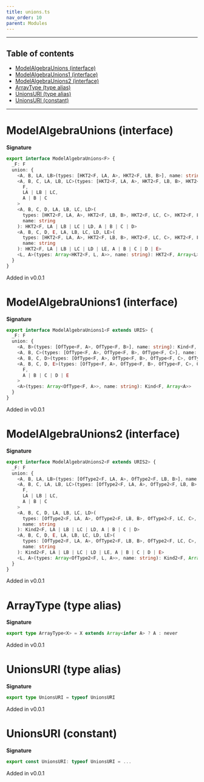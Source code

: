 ```yaml
---
title: unions.ts
nav_order: 10
parent: Modules
---
```


---

<h2 class="text-delta">Table of contents</h2>

- [ModelAlgebraUnions (interface)](#modelalgebraunions-interface)
- [ModelAlgebraUnions1 (interface)](#modelalgebraunions1-interface)
- [ModelAlgebraUnions2 (interface)](#modelalgebraunions2-interface)
- [ArrayType (type alias)](#arraytype-type-alias)
- [UnionsURI (type alias)](#unionsuri-type-alias)
- [UnionsURI (constant)](#unionsuri-constant)

---

# ModelAlgebraUnions (interface)

**Signature**

```ts
export interface ModelAlgebraUnions<F> {
  _F: F
  union: {
    <A, B, LA, LB>(types: [HKT2<F, LA, A>, HKT2<F, LB, B>], name: string): HKT2<F, LA | LB, A | B>
    <A, B, C, LA, LB, LC>(types: [HKT2<F, LA, A>, HKT2<F, LB, B>, HKT2<F, LC, C>], name: string): HKT2<
      F,
      LA | LB | LC,
      A | B | C
    >
    <A, B, C, D, LA, LB, LC, LD>(
      types: [HKT2<F, LA, A>, HKT2<F, LB, B>, HKT2<F, LC, C>, HKT2<F, LD, D>],
      name: string
    ): HKT2<F, LA | LB | LC | LD, A | B | C | D>
    <A, B, C, D, E, LA, LB, LC, LD, LE>(
      types: [HKT2<F, LA, A>, HKT2<F, LB, B>, HKT2<F, LC, C>, HKT2<F, LD, D>, HKT2<F, LE, E>],
      name: string
    ): HKT2<F, LA | LB | LC | LD | LE, A | B | C | D | E>
    <L, A>(types: Array<HKT2<F, L, A>>, name: string): HKT2<F, Array<L>, Array<A>>
  }
}
```

Added in v0.0.1

# ModelAlgebraUnions1 (interface)

**Signature**

```ts
export interface ModelAlgebraUnions1<F extends URIS> {
  _F: F
  union: {
    <A, B>(types: [OfType<F, A>, OfType<F, B>], name: string): Kind<F, A | B>
    <A, B, C>(types: [OfType<F, A>, OfType<F, B>, OfType<F, C>], name: string): Kind<F, A | B | C>
    <A, B, C, D>(types: [OfType<F, A>, OfType<F, B>, OfType<F, C>, OfType<F, D>], name: string): Kind<F, A | B | C | D>
    <A, B, C, D, E>(types: [OfType<F, A>, OfType<F, B>, OfType<F, C>, OfType<F, D>, OfType<F, E>], name: string): Kind<
      F,
      A | B | C | D | E
    >
    <A>(types: Array<OfType<F, A>>, name: string): Kind<F, Array<A>>
  }
}
```

Added in v0.0.1

# ModelAlgebraUnions2 (interface)

**Signature**

```ts
export interface ModelAlgebraUnions2<F extends URIS2> {
  _F: F
  union: {
    <A, B, LA, LB>(types: [OfType2<F, LA, A>, OfType2<F, LB, B>], name: string): Kind2<F, LA | LB, A | B>
    <A, B, C, LA, LB, LC>(types: [OfType2<F, LA, A>, OfType2<F, LB, B>, OfType2<F, LC, C>], name: string): Kind2<
      F,
      LA | LB | LC,
      A | B | C
    >
    <A, B, C, D, LA, LB, LC, LD>(
      types: [OfType2<F, LA, A>, OfType2<F, LB, B>, OfType2<F, LC, C>, OfType2<F, LD, D>],
      name: string
    ): Kind2<F, LA | LB | LC | LD, A | B | C | D>
    <A, B, C, D, E, LA, LB, LC, LD, LE>(
      types: [OfType2<F, LA, A>, OfType2<F, LB, B>, OfType2<F, LC, C>, OfType2<F, LD, D>, OfType2<F, LE, E>],
      name: string
    ): Kind2<F, LA | LB | LC | LD | LE, A | B | C | D | E>
    <L, A>(types: Array<OfType2<F, L, A>>, name: string): Kind2<F, Array<L>, Array<A>>
  }
}
```

Added in v0.0.1

# ArrayType (type alias)

**Signature**

```ts
export type ArrayType<X> = X extends Array<infer A> ? A : never
```

Added in v0.0.1

# UnionsURI (type alias)

**Signature**

```ts
export type UnionsURI = typeof UnionsURI
```

Added in v0.0.1

# UnionsURI (constant)

**Signature**

```ts
export const UnionsURI: typeof UnionsURI = ...
```

Added in v0.0.1
